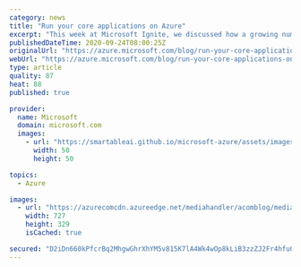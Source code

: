 ```yaml
---
category: news
title: "Run your core applications on Azure"
excerpt: "This week at Microsoft Ignite, we discussed how a growing number of customers and independent software vendors (ISVs) are running their mission and business-critical applications on Azure."
publishedDateTime: 2020-09-24T08:00:25Z
originalUrl: "https://azure.microsoft.com/blog/run-your-core-applications-on-azure/"
webUrl: "https://azure.microsoft.com/blog/run-your-core-applications-on-azure/"
type: article
quality: 87
heat: 88
published: true

provider:
  name: Microsoft
  domain: microsoft.com
  images:
    - url: "https://smartableai.github.io/microsoft-azure/assets/images/organizations/microsoft.com-50x50.jpg"
      width: 50
      height: 50

topics:
  - Azure

images:
  - url: "https://azurecomcdn.azureedge.net/mediahandler/acomblog/media/Default/blog/70caf24a-0e34-48b0-9033-cf219905d9e9.png"
    width: 727
    height: 329
    isCached: true

secured: "D2iDn660kPfcrBq2MhgwGhrXhYM5v815K7lA4Wk4wOp8kLiB3zzZJ2Fr4hfuQB822Afit6V3Yz6JVGQ8LnDhcZuFNUhxFzN09wFTuUrjLXHH0BjECE8SEU/RZD+/J8uuYMeca86dcmQV2wncUEDyRKfNb2omIgXRaCOVxe0YZ+iekQgFctnCkUtN8P2Ijo+eMCiL2FBU53ZJdIUTdh0YpsxA2qf5FkC6WeRM3DgXkK/hjdUJOCRyybdwsbGDP5i6X6KwWqPOw0DwE/CgEaoss48NAky7lY51LVPPJWVFGn7A6eyclj3VKgNQOAZoygpvcVHLrOSujv+mz6RqTF0npjLTA+NhQd9spRaAG/m/WSI=;ieIqyBALeBustVSnt6zvQw=="
---
```


